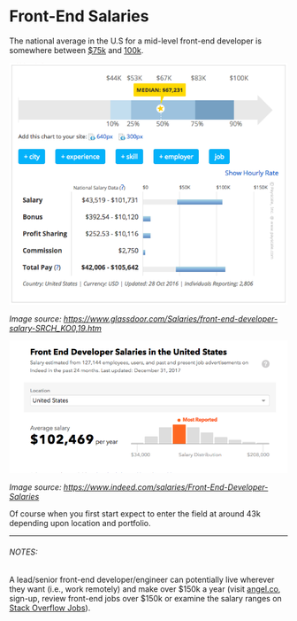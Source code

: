 # Front-End Salaries

The national average in the U.S for a mid-level front-end developer is somewhere between [$75k](https://www.glassdoor.com/Salaries/front-end-developer-salary-SRCH_KO0,19.htm) and [100k](https://medium.com/javascript-scene/top-javascript-libraries-tech-to-learn-in-2018-c38028e028e6).

![](../images/salary.png "https://www.payscale.com/research/US/Job=Front_End_Developer_%2F_Engineer/Salary")

<cite>Image source: <a href="https://www.payscale.com/research/US/Job=Front_End_Developer_%2F_Engineer/Salary,19.htm">https://www.glassdoor.com/Salaries/front-end-developer-salary-SRCH_KO0,19.htm</a></cite>

![](../images/salary3.png "https://www.indeed.com/salaries/Front-End-Developer-Salaries")

<cite>Image source: <a href="https://www.indeed.com/salaries/Front-End-Developer-Salaries">https://www.indeed.com/salaries/Front-End-Developer-Salaries</a></cite>

Of course when you first start expect to enter the field at around 43k depending upon location and portfolio.

***

###### NOTES:

A lead/senior front-end developer/engineer can potentially live wherever they want (i.e., work remotely) and make over $150k a year (visit [angel.co](https://angel.co/jobs), sign-up, review front-end jobs over $150k or examine the salary ranges on [Stack Overflow Jobs](https://stackoverflow.com/jobs?q=front-end&sort=y)).












 






